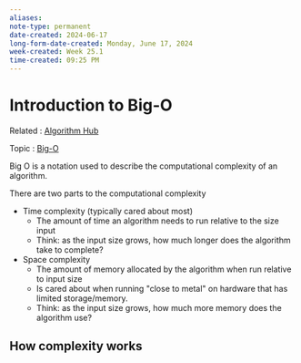 ```yaml
---
aliases:
note-type: permanent
date-created: 2024-06-17
long-form-date-created: Monday, June 17, 2024
week-created: Week 25.1
time-created: 09:25 PM
---
```


# Introduction to Big-O

Related : [Algorithm Hub](../../Algorithms/Algorithm%20Hub.md)

Topic : [Big-O](Big-O)

Big O is a notation used to describe the computational complexity of an algorithm.

There are two parts to the computational complexity

- Time complexity (typically cared about most)
  - The amount of time an algorithm needs to run relative to the size input
  - Think: as the input size grows, how much longer does the algorithm take to complete?
- Space complexity
  - The amount of memory allocated by the algorithm when run relative to input size
  - Is cared about when running "close to metal" on hardware that has limited storage/memory.
  - Think: as the input size grows, how much more memory does the algorithm use?

## How complexity works
